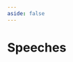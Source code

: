```yaml
---
aside: false
---
```


<script setup>
import tid2022 from './img/2022-09-09-tid.jpg'
import gnsec2022 from './img/2022-04-26-gnsec.jpg'
import qecon2021 from './img/2021-09-15-qecon.jpg'

const speeches = [{
  cover: tid2022,
  date: '2022-09-09',
  conference: 'TiD',
  location: '北京',
  title: 'DevOps下可观测数据质量建设最佳实践',
  link: 'https://mp.weixin.qq.com/s/2bnFrjjxFtL47fEqiYnU1A',
}, {
  cover: gnsec2022,
  date: '2022-04-26',
  conference: 'GNSEC',
  location: '线上',
  title: '现代化自建监控告警平台搭建决策实践',
  link: 'https://mp.weixin.qq.com/s/rU1cgUREN8ot23yXZA204Q',
}, {
  cover: qecon2021,
  date: '2021-09-15',
  conference: 'QECon',
  location: '上海',
  title: '基于海量日志和时序数据的质量建设最佳实践',
  link: 'https://mp.weixin.qq.com/s/SIzXdg9PHIK2R7H1x59fIQ',
}]
</script>

# Speeches

<Speeches :speeches="speeches" />
